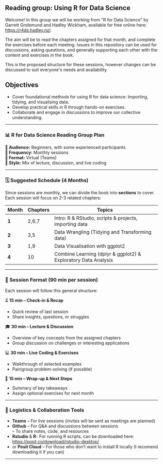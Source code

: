 
## Reading group: Using R for Data Science
Welcome! In this group we will be working from "R for Data Science" by Garrett Grolemund and Hadley Wickham, available for free online here: https://r4ds.hadley.nz/.

The aim will be to read the chapters assigned for that month, and complete the exercises before each meeting. Issues in this repository can be used for discussions, asking questions, and generally supporting each other with the content and exercises in the book. 

This is the proposed structure for these sessions, however changes can be discussed to suit everyone's needs and availability.

## Objectives
- Cover foundational methods for using R for data science: Importing, tidying, and visualising data.
- Develop practical skills in R through hands-on exercises.
- Collaborate and engage in discussions to improve our collective understanding.

---

### **📊 R for Data Science Reading Group Plan**  

**👥 Audience:** Beginners, with some experienced participants  
**📅 Frequency:** Monthly sessions  
**📍 Format:** Virtual (Teams)  
**📖 Style:** Mix of lecture, discussion, and live coding  

---

### **🗓️ Suggested Schedule (4 Months)**
Since sessions are monthly, we can divide the book into **sections** to cover. Each session will focus on 2-3 related chapters:  

| **Month** | **Chapters** | **Topics** |
|-----------|-------------|------------|
| **1** | 2,6,7 | Intro: R & RStudio, scripts & projects, importing data |
| **2** | 3,5 | Data Wrangling (Tidying and Transforming data) |
| **3** | 1,9 | Data Visualisation with ggplot2|
| **4** | 10 | Combine Learning (dplyr & ggplot2) & Exploratory Data Analysis |

---

### **📑 Session Format (90 min per session)**
Each session will follow this general structure:  

⏳ **15 min – Check-in & Recap**  
- Quick review of last session  
- Share insights, questions, or struggles  

🎓 **30 min – Lecture & Discussion**  
- Overview of key concepts from the assigned chapters  
- Group discussion on challenges or interesting applications  

💻 **30 min – Live Coding & Exercises**  
- Walkthrough of selected examples  
- Pair/group problem-solving (if possible)  

🔎 **15 min – Wrap-up & Next Steps**  
- Summary of key takeaways  
- Assign optional exercises for next month  

---

### **📌 Logistics & Collaboration Tools**
- **Teams** – For live sessions (invites will be sent as meetings are planned)  
- **Github** – For Q&A and discussions between sessions  
             – To share notes, code, and resources
- **Rstudio** & **R**- For running R scripts, can be downloaded here: https://posit.co/download/rstudio-desktop/
- or **Posit Cloud** – For those who don’t want to install R locally  (I recomend downloading it if you can)

---

